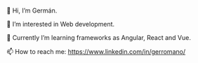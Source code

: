 ### 
👋 Hi, I’m Germán.

👀 I’m interested in Web development.

🌱 Currently I’m learning frameworks as
 Angular, React and Vue.
  
📫 How to reach me:
    https://www.linkedin.com/in/gerromano/
